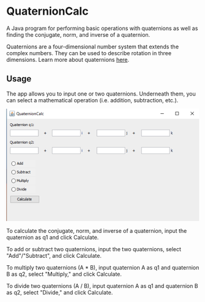# QuaternionCalc

A Java program for performing basic operations with quaternions as well as finding the conjugate, norm, and inverse of a quaternion.

Quaternions are a four-dimensional number system that extends the complex numbers. They can be used to describe rotation in three dimensions. Learn more about quaternions [here](https://mathworld.wolfram.com/Quaternion.html).

## Usage

The app allows you to input one or two quaternions. Underneath them, you can select a mathematical operation (i.e. addition, subtraction, etc.).

![QuaternionCalc Interface](https://raw.githubusercontent.com/jiaxuanw1/QuaternionCalc/master/QuaternionCalc.png  "QuaternionCalc Interface") 

To calculate the conjugate, norm, and inverse of a quaternion, input the quaternion as q1 and click Calculate.

To add or subtract two quaternions, input the two quaternions, select "Add"/"Subtract", and click Calculate.

To multiply two quaternions (A * B), input quaternion A as q1 and quaternion B as q2, select "Multiply," and click Calculate.

To divide two quaternions (A / B), input quaternion A as q1 and quaternion B as q2, select "Divide," and click Calculate.
